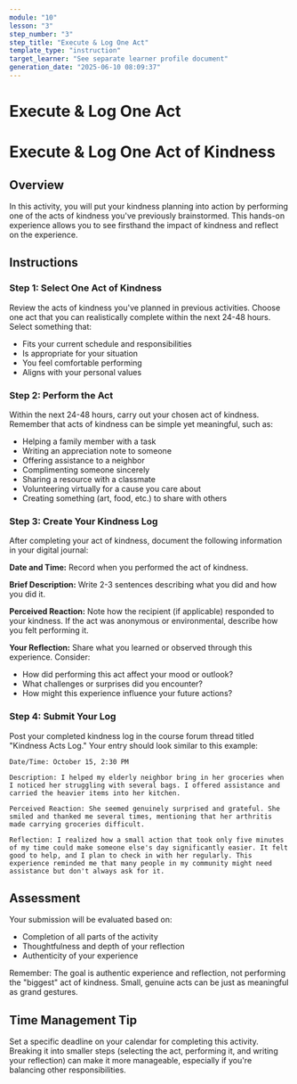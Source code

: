 ```yaml
---
module: "10"
lesson: "3"
step_number: "3"
step_title: "Execute & Log One Act"
template_type: "instruction"
target_learner: "See separate learner profile document"
generation_date: "2025-06-10 08:09:37"
---
```


# Execute & Log One Act

# Execute & Log One Act of Kindness

## Overview
In this activity, you will put your kindness planning into action by performing one of the acts of kindness you've previously brainstormed. This hands-on experience allows you to see firsthand the impact of kindness and reflect on the experience.

## Instructions

### Step 1: Select One Act of Kindness
Review the acts of kindness you've planned in previous activities. Choose one act that you can realistically complete within the next 24-48 hours. Select something that:
- Fits your current schedule and responsibilities
- Is appropriate for your situation
- You feel comfortable performing
- Aligns with your personal values

### Step 2: Perform the Act
Within the next 24-48 hours, carry out your chosen act of kindness. Remember that acts of kindness can be simple yet meaningful, such as:
- Helping a family member with a task
- Writing an appreciation note to someone
- Offering assistance to a neighbor
- Complimenting someone sincerely
- Sharing a resource with a classmate
- Volunteering virtually for a cause you care about
- Creating something (art, food, etc.) to share with others

### Step 3: Create Your Kindness Log
After completing your act of kindness, document the following information in your digital journal:

**Date and Time:** Record when you performed the act of kindness.

**Brief Description:** Write 2-3 sentences describing what you did and how you did it.

**Perceived Reaction:** Note how the recipient (if applicable) responded to your kindness. If the act was anonymous or environmental, describe how you felt performing it.

**Your Reflection:** Share what you learned or observed through this experience. Consider:
- How did performing this act affect your mood or outlook?
- What challenges or surprises did you encounter?
- How might this experience influence your future actions?

### Step 4: Submit Your Log
Post your completed kindness log in the course forum thread titled "Kindness Acts Log." Your entry should look similar to this example:

```
Date/Time: October 15, 2:30 PM

Description: I helped my elderly neighbor bring in her groceries when I noticed her struggling with several bags. I offered assistance and carried the heavier items into her kitchen.

Perceived Reaction: She seemed genuinely surprised and grateful. She smiled and thanked me several times, mentioning that her arthritis made carrying groceries difficult.

Reflection: I realized how a small action that took only five minutes of my time could make someone else's day significantly easier. It felt good to help, and I plan to check in with her regularly. This experience reminded me that many people in my community might need assistance but don't always ask for it.
```

## Assessment
Your submission will be evaluated based on:
- Completion of all parts of the activity
- Thoughtfulness and depth of your reflection
- Authenticity of your experience

Remember: The goal is authentic experience and reflection, not performing the "biggest" act of kindness. Small, genuine acts can be just as meaningful as grand gestures.

## Time Management Tip
Set a specific deadline on your calendar for completing this activity. Breaking it into smaller steps (selecting the act, performing it, and writing your reflection) can make it more manageable, especially if you're balancing other responsibilities.